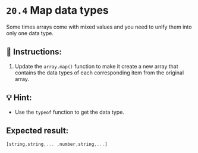 # `20.4` Map data types

Some times arrays come with mixed values and you need to unify them into only one data type.

## 📝 Instructions:

1. Update the `array.map()` function to make it create a new array that contains the data types of each corresponding item from the original array.

## 💡 Hint:

+ Use the `typeof` function to get the data type.
## Expected result:

```js
[string,string,... ,number,string,...]
```

